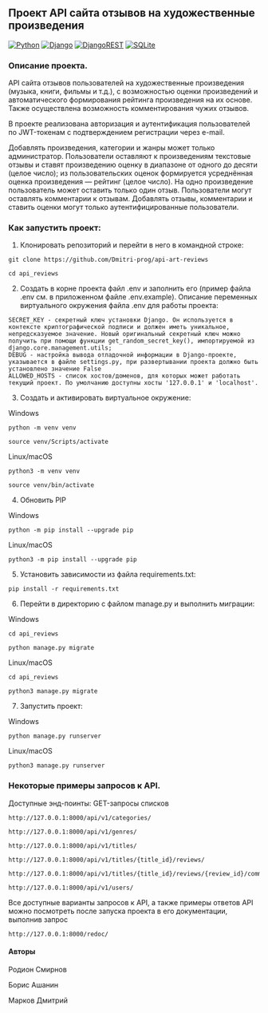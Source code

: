 ## Проект API сайта отзывов на художественные произведения
[![Python](https://img.shields.io/badge/Python-3776AB?style=for-the-badge&logo=python&logoColor=ffdd54)](https://www.python.org/)
[![Django](https://img.shields.io/badge/Django-092E20?style=for-the-badge&logo=django&logoColor=white)](https://www.djangoproject.com/)
[![DjangoREST](https://img.shields.io/badge/DJANGO-REST-ff1709?style=for-the-badge&logo=django&logoColor=white&color=ff1709&labelColor=gray)](https://www.django-rest-framework.org/)
[![SQLite](https://img.shields.io/badge/SQLite-07405E?style=for-the-badge&logo=sqlite&logoColor=white)](https://www.sqlite.org/)


### Описание проекта.

API cайта отзывов пользователей на художественные произведения (музыка, книги, фильмы и т.д.), с возможностью оценки произведений и автоматического формирования рейтинга произведения на их основе. Также осуществлена возможность комментирования чужих отзывов.

В проекте реализована авторизация и аутентификация пользователей по JWT-токенам с подтверждением регистрации через e-mail.

Добавлять произведения, категории и жанры может только администратор.
Пользователи оставляют к произведениям текстовые отзывы и ставят произведению оценку в диапазоне от одного до десяти (целое число); из пользовательских оценок формируется усреднённая оценка произведения — рейтинг (целое число). На одно произведение пользователь может оставить только один отзыв. Пользователи могут оставлять комментарии к отзывам. Добавлять отзывы, комментарии и ставить оценки могут только аутентифицированные пользователи.


### Как запустить проект:

1. Клонировать репозиторий и перейти в него в командной строке:

```
git clone https://github.com/Dmitri-prog/api-art-reviews
```

```
cd api_reviews
```
2. Cоздать в корне проекта файл .env и заполнить его (пример файла .env см. в приложенном файле .env.example). Описание переменных виртуального окружения файла .env для работы проекта:
```
SECRET_KEY - cекретный ключ установки Django. Он используется в контексте криптографической подписи и должен иметь уникальное, непредсказуемое значение. Новый оригинальный секретный ключ можно получить при помощи функции get_random_secret_key(), импортируемой из django.core.management.utils;
DEBUG - настройка вывода отладочной информации в Django-проекте, указывается в файле settings.py, при развертывании проекта должно быть установлено значение False
ALLOWED_HOSTS - список хостов/доменов, для которых может работать текущий проект. По умолчанию доступны хосты '127.0.0.1' и 'localhost'.
```
3. Cоздать и активировать виртуальное окружение:

Windows
```
python -m venv venv
```
```
source venv/Scripts/activate
```
Linux/macOS
```
python3 -m venv venv
```
```
source venv/bin/activate
```

4. Обновить PIP

Windows
```
python -m pip install --upgrade pip
```
Linux/macOS
```
python3 -m pip install --upgrade pip
```

5. Установить зависимости из файла requirements.txt:

```
pip install -r requirements.txt
```

6. Перейти в директорию с файлом manage.py и выполнить миграции:

Windows
```
cd api_reviews
```
```
python manage.py migrate
```

Linux/macOS
```
cd api_reviews
```
```
python3 manage.py migrate
```

7. Запустить проект:

Windows
```
python manage.py runserver
```

Linux/macOS
```
python3 manage.py runserver
```

### Некоторые примеры запросов к API.

Доступные энд-поинты: GET-запросы списков

```
http://127.0.0.1:8000/api/v1/categories/
```
```
http://127.0.0.1:8000/api/v1/genres/
```
```
http://127.0.0.1:8000/api/v1/titles/
```
```
http://127.0.0.1:8000/api/v1/titles/{title_id}/reviews/
```
```
http://127.0.0.1:8000/api/v1/titles/{title_id}/reviews/{review_id}/comments/
```
```
http://127.0.0.1:8000/api/v1/users/
```

Все доступные варианты запросов к API, а также примеры ответов API можно посмотреть после запуска проекта в его документации, выполнив запрос
```
http://127.0.0.1:8000/redoc/
```

#### Авторы
Родион Смирнов

Борис Ашанин

Марков Дмитрий
